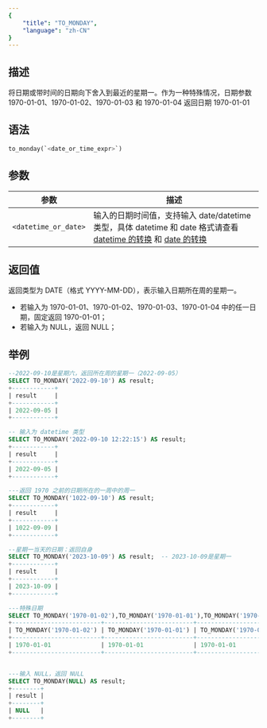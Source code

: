 ```yaml
---
{
    "title": "TO_MONDAY",
    "language": "zh-CN"
}
---
```


## 描述

将日期或带时间的日期向下舍入到最近的星期一。作为一种特殊情况，日期参数 1970-01-01、1970-01-02、1970-01-03 和 1970-01-04 返回日期 1970-01-01


## 语法

```sql
to_monday(`<date_or_time_expr>`)
```

## 参数

| 参数                         | 描述                          |
|----------------------------|-----------------------------|
| `<datetime_or_date>` | 输入的日期时间值，支持输入 date/datetime 类型，具体 datetime 和 date 格式请查看 [datetime 的转换](../../../../../current/sql-manual/basic-element/sql-data-types/conversion/datetime-conversion) 和 [date 的转换](../../../../../current/sql-manual/basic-element/sql-data-types/conversion/date-conversion) |

## 返回值

返回类型为 DATE（格式 YYYY-MM-DD），表示输入日期所在周的星期一。

- 若输入为 1970-01-01、1970-01-02、1970-01-03、1970-01-04 中的任一日期，固定返回 1970-01-01；
- 若输入为 NULL，返回 NULL；

## 举例

```sql
--2022-09-10是星期六，返回所在周的星期一（2022-09-05）
SELECT TO_MONDAY('2022-09-10') AS result;
+------------+
| result     |
+------------+
| 2022-09-05 |
+------------+

-- 输入为 datetime 类型
SELECT TO_MONDAY('2022-09-10 12:22:15') AS result;
+------------+
| result     |
+------------+
| 2022-09-05 |
+------------+

---返回 1970 之前的日期所在的一周中的周一
SELECT TO_MONDAY('1022-09-10') AS result;
+------------+
| result     |
+------------+
| 1022-09-09 |
+------------+

--星期一当天的日期：返回自身
SELECT TO_MONDAY('2023-10-09') AS result;  -- 2023-10-09是星期一
+------------+
| result     |
+------------+
| 2023-10-09 |
+------------+

---特殊日期
SELECT TO_MONDAY('1970-01-02'),TO_MONDAY('1970-01-01'),TO_MONDAY('1970-01-03'),TO_MONDAY('1970-01-04');
+-------------------------+-------------------------+-------------------------+-------------------------+
| TO_MONDAY('1970-01-02') | TO_MONDAY('1970-01-01') | TO_MONDAY('1970-01-03') | TO_MONDAY('1970-01-04') |
+-------------------------+-------------------------+-------------------------+-------------------------+
| 1970-01-01              | 1970-01-01              | 1970-01-01              | 1970-01-01              |
+-------------------------+-------------------------+-------------------------+-------------------------+


---输入 NULL，返回 NULL
SELECT TO_MONDAY(NULL) AS result;
+--------+
| result |
+--------+
| NULL   |
+--------+
```
